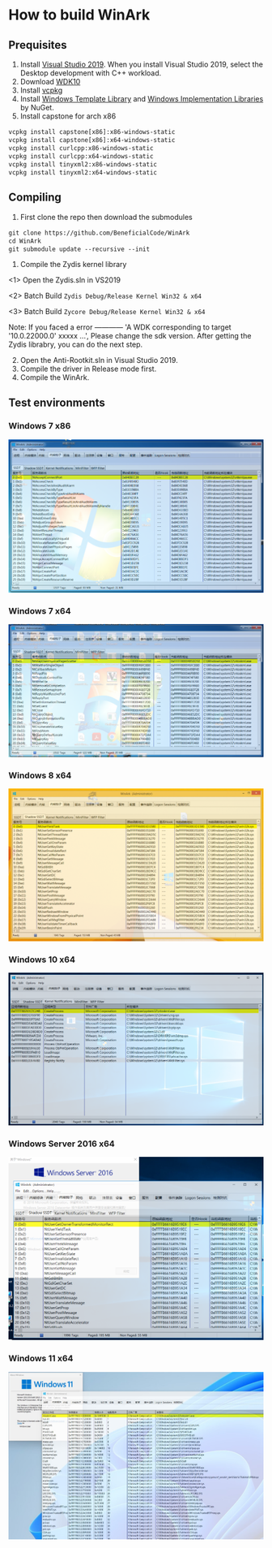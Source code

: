 # How to build WinArk
## Prequisites

1. Install [Visual Studio 2019](https://learn.microsoft.com/en-us/visualstudio/releases/2019/release-notes). When you install Visual Studio 2019, select the Desktop development with C++ workload.
2. Download [WDK10](https://learn.microsoft.com/en-au/windows-hardware/drivers/download-the-wdk)
3. Install [vcpkg](https://github.com/microsoft/vcpkg)
4. Install [Windows Template Library](https://wtl.sourceforge.io/) and [Windows Implementation Libraries](https://github.com/microsoft/wil) by NuGet.
5. Install capstone for arch x86
```
vcpkg install capstone[x86]:x86-windows-static
vcpkg install capstone[x86]:x64-windows-static
vcpkg install curlcpp:x86-windows-static
vcpkg install curlcpp:x64-windows-static
vcpkg install tinyxml2:x86-windows-static
vcpkg install tinyxml2:x64-windows-static
```

## Compiling
1. First clone the repo then download the submodules
```
git clone https://github.com/BeneficialCode/WinArk
cd WinArk
git submodule update --recursive --init
```
1. Compile the Zydis kernel library

<1> Open the Zydis.sln in VS2019

<2> Batch Build `Zydis Debug/Release Kernel Win32 & x64`

<3> Batch Build `Zycore Debug/Release Kernel Win32 & x64`

Note: If you faced a error ———— 'A WDK corresponding to target '10.0.22000.0' xxxxx ...', Please change the sdk version.
After getting the Zydis librabry, you can do the next step.

2. Open the Anti-Rootkit.sln in Visual Studio 2019.
3. Compile the driver in Release mode first.
4. Compile the WinArk.

## Test environments

### Windows 7 x86
![Windows 7 x86](resources/win7_x86.png)

### Windows 7 x64
![Windows 7 x64](resources/win7_x64.png)

### Windows 8 x64
![Windows 8 x64](resources/win8_x64.png)

### Windows 10 x64
![Windows 10 x64](resources/win10_x64.png)

### Windows Server 2016 x64
![Windows Server 2016 x64](resources/winserver_2016_x64.png)

### Windows 11 x64
![Windows 11 x64](resources/win11_x64.png)





